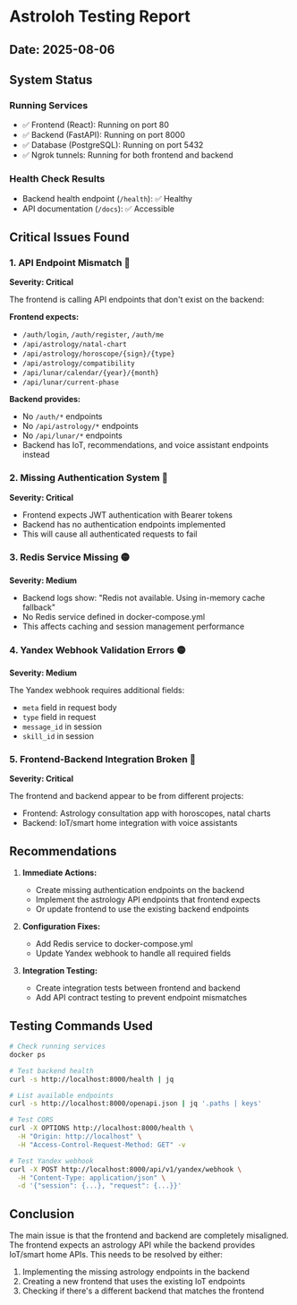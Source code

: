 # Astroloh Testing Report

## Date: 2025-08-06

## System Status

### Running Services
- ✅ Frontend (React): Running on port 80
- ✅ Backend (FastAPI): Running on port 8000  
- ✅ Database (PostgreSQL): Running on port 5432
- ✅ Ngrok tunnels: Running for both frontend and backend

### Health Check Results
- Backend health endpoint (`/health`): ✅ Healthy
- API documentation (`/docs`): ✅ Accessible

## Critical Issues Found

### 1. API Endpoint Mismatch 🔴
**Severity: Critical**

The frontend is calling API endpoints that don't exist on the backend:

**Frontend expects:**
- `/auth/login`, `/auth/register`, `/auth/me`
- `/api/astrology/natal-chart`
- `/api/astrology/horoscope/{sign}/{type}`
- `/api/astrology/compatibility`
- `/api/lunar/calendar/{year}/{month}`
- `/api/lunar/current-phase`

**Backend provides:**
- No `/auth/*` endpoints
- No `/api/astrology/*` endpoints
- No `/api/lunar/*` endpoints
- Backend has IoT, recommendations, and voice assistant endpoints instead

### 2. Missing Authentication System 🔴
**Severity: Critical**

- Frontend expects JWT authentication with Bearer tokens
- Backend has no authentication endpoints implemented
- This will cause all authenticated requests to fail

### 3. Redis Service Missing 🟡
**Severity: Medium**

- Backend logs show: "Redis not available. Using in-memory cache fallback"
- No Redis service defined in docker-compose.yml
- This affects caching and session management performance

### 4. Yandex Webhook Validation Errors 🟡
**Severity: Medium**

The Yandex webhook requires additional fields:
- `meta` field in request body
- `type` field in request
- `message_id` in session
- `skill_id` in session

### 5. Frontend-Backend Integration Broken 🔴
**Severity: Critical**

The frontend and backend appear to be from different projects:
- Frontend: Astrology consultation app with horoscopes, natal charts
- Backend: IoT/smart home integration with voice assistants

## Recommendations

1. **Immediate Actions:**
   - Create missing authentication endpoints on the backend
   - Implement the astrology API endpoints that frontend expects
   - Or update frontend to use the existing backend endpoints

2. **Configuration Fixes:**
   - Add Redis service to docker-compose.yml
   - Update Yandex webhook to handle all required fields

3. **Integration Testing:**
   - Create integration tests between frontend and backend
   - Add API contract testing to prevent endpoint mismatches

## Testing Commands Used

```bash
# Check running services
docker ps

# Test backend health
curl -s http://localhost:8000/health | jq

# List available endpoints
curl -s http://localhost:8000/openapi.json | jq '.paths | keys'

# Test CORS
curl -X OPTIONS http://localhost:8000/health \
  -H "Origin: http://localhost" \
  -H "Access-Control-Request-Method: GET" -v

# Test Yandex webhook
curl -X POST http://localhost:8000/api/v1/yandex/webhook \
  -H "Content-Type: application/json" \
  -d '{"session": {...}, "request": {...}}'
```

## Conclusion

The main issue is that the frontend and backend are completely misaligned. The frontend expects an astrology API while the backend provides IoT/smart home APIs. This needs to be resolved by either:
1. Implementing the missing astrology endpoints in the backend
2. Creating a new frontend that uses the existing IoT endpoints
3. Checking if there's a different backend that matches the frontend